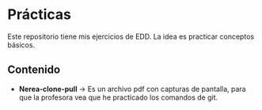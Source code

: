 # Prácticas

Este repositorio tiene mis ejercicios de EDD.
La idea es practicar conceptos básicos.

## Contenido

- **Nerea-clone-pull** -> Es un archivo pdf con capturas de pantalla, para que la profesora vea que he practicado los comandos de git.

